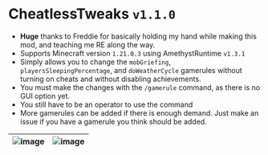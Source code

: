 # CheatlessTweaks `v1.1.0`
* **Huge** thanks to Freddie for basically holding my hand while making this mod, and teaching me RE along the way.
* Supports Minecraft version `1.21.0.3` using AmethystRuntime `v1.3.1`
* Simply allows you to change the `mobGriefing`, `playersSleepingPercentage`, and `doWeatherCycle` gamerules without turning on cheats and without disabling achievements.
* You must make the changes with the `/gamerule` command, as there is no GUI option yet.
* You still have to be an operator to use the command
* More gamerules can be added if there is enough demand. Just make an issue if you have a gamerule you think should be added.

| ![image](https://github.com/Tallis-Larsen/CheatlessTweaks/assets/150056941/ded75abf-b4b8-412c-b856-8048fbcb9c40) | ![image](https://github.com/Tallis-Larsen/CheatlessTweaks/assets/150056941/3d7f7ba1-d852-4ef4-bb1a-68636c0ca449) |
|----------------------------------------------------------------------------------------------------------------------|----------------------------------------------------------------------------------------------------------------------|

